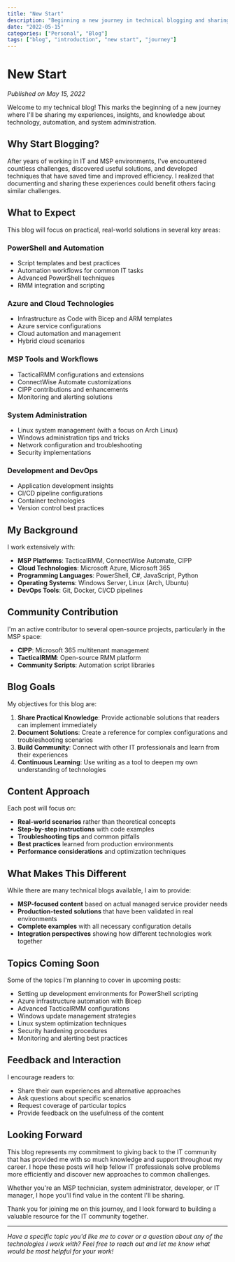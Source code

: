 ```yaml
---
title: "New Start"
description: "Beginning a new journey in technical blogging and sharing knowledge with the community"
date: "2022-05-15"
categories: ["Personal", "Blog"]
tags: ["blog", "introduction", "new start", "journey"]
---
```


# New Start

*Published on May 15, 2022*

Welcome to my technical blog! This marks the beginning of a new journey where I'll be sharing my experiences, insights, and knowledge about technology, automation, and system administration.

## Why Start Blogging?

After years of working in IT and MSP environments, I've encountered countless challenges, discovered useful solutions, and developed techniques that have saved time and improved efficiency. I realized that documenting and sharing these experiences could benefit others facing similar challenges.

## What to Expect

This blog will focus on practical, real-world solutions in several key areas:

### PowerShell and Automation
- Script templates and best practices
- Automation workflows for common IT tasks
- Advanced PowerShell techniques
- RMM integration and scripting

### Azure and Cloud Technologies
- Infrastructure as Code with Bicep and ARM templates
- Azure service configurations
- Cloud automation and management
- Hybrid cloud scenarios

### MSP Tools and Workflows
- TacticalRMM configurations and extensions
- ConnectWise Automate customizations
- CIPP contributions and enhancements
- Monitoring and alerting solutions

### System Administration
- Linux system management (with a focus on Arch Linux)
- Windows administration tips and tricks
- Network configuration and troubleshooting
- Security implementations

### Development and DevOps
- Application development insights
- CI/CD pipeline configurations
- Container technologies
- Version control best practices

## My Background

I work extensively with:
- **MSP Platforms**: TacticalRMM, ConnectWise Automate, CIPP
- **Cloud Technologies**: Microsoft Azure, Microsoft 365
- **Programming Languages**: PowerShell, C#, JavaScript, Python
- **Operating Systems**: Windows Server, Linux (Arch, Ubuntu)
- **DevOps Tools**: Git, Docker, CI/CD pipelines

## Community Contribution

I'm an active contributor to several open-source projects, particularly in the MSP space:
- **CIPP**: Microsoft 365 multitenant management
- **TacticalRMM**: Open-source RMM platform
- **Community Scripts**: Automation script libraries

## Blog Goals

My objectives for this blog are:

1. **Share Practical Knowledge**: Provide actionable solutions that readers can implement immediately
2. **Document Solutions**: Create a reference for complex configurations and troubleshooting scenarios
3. **Build Community**: Connect with other IT professionals and learn from their experiences
4. **Continuous Learning**: Use writing as a tool to deepen my own understanding of technologies

## Content Approach

Each post will focus on:
- **Real-world scenarios** rather than theoretical concepts
- **Step-by-step instructions** with code examples
- **Troubleshooting tips** and common pitfalls
- **Best practices** learned from production environments
- **Performance considerations** and optimization techniques

## What Makes This Different

While there are many technical blogs available, I aim to provide:
- **MSP-focused content** based on actual managed service provider needs
- **Production-tested solutions** that have been validated in real environments
- **Complete examples** with all necessary configuration details
- **Integration perspectives** showing how different technologies work together

## Topics Coming Soon

Some of the topics I'm planning to cover in upcoming posts:

- Setting up development environments for PowerShell scripting
- Azure infrastructure automation with Bicep
- Advanced TacticalRMM configurations
- Windows update management strategies
- Linux system optimization techniques
- Security hardening procedures
- Monitoring and alerting best practices

## Feedback and Interaction

I encourage readers to:
- Share their own experiences and alternative approaches
- Ask questions about specific scenarios
- Request coverage of particular topics
- Provide feedback on the usefulness of the content

## Looking Forward

This blog represents my commitment to giving back to the IT community that has provided me with so much knowledge and support throughout my career. I hope these posts will help fellow IT professionals solve problems more efficiently and discover new approaches to common challenges.

Whether you're an MSP technician, system administrator, developer, or IT manager, I hope you'll find value in the content I'll be sharing.

Thank you for joining me on this journey, and I look forward to building a valuable resource for the IT community together.

---

*Have a specific topic you'd like me to cover or a question about any of the technologies I work with? Feel free to reach out and let me know what would be most helpful for your work!*
